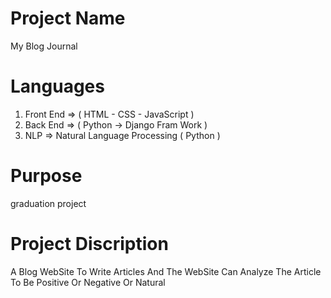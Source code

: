 # Project Name
My Blog Journal

# Languages
1) Front End => ( HTML - CSS - JavaScript )
2) Back End =>  ( Python -> Django Fram Work )
3) NLP => Natural Language Processing ( Python )

# Purpose
graduation project

# Project Discription
A Blog WebSite To Write Articles And The WebSite Can Analyze The Article To Be Positive Or Negative Or Natural
